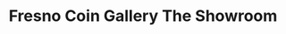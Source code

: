 ---
title: "Fresno Coin Gallery The Showroom"
url: /fresno/fresno-coin-gallery-the-showroom/
shop: jewelry
---